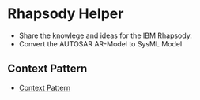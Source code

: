 <!-- @import "[TOC]" {cmd="toc" depthFrom=1 depthTo=6 orderedList=false} -->

# Rhapsody Helper

* Share the knowlege and ideas for the IBM Rhapsody.
* Convert the AUTOSAR AR-Model to SysML Model

## Context Pattern

* [Context Pattern](doc/context_pattern.md)
